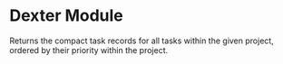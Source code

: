 # Dexter Module
Returns the compact task records for all tasks within the given project, ordered by their priority within the project.